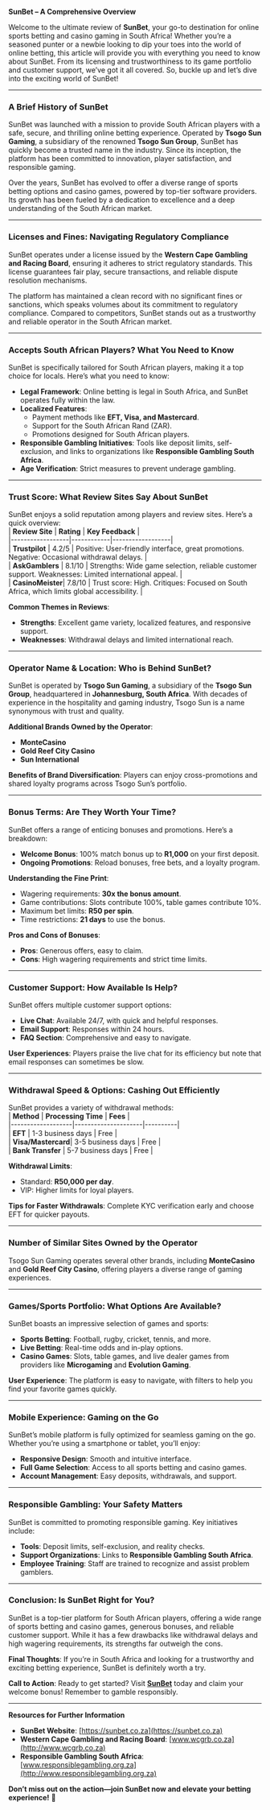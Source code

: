 **SunBet – A Comprehensive Overview**  

Welcome to the ultimate review of **SunBet**, your go-to destination for online sports betting and casino gaming in South Africa! Whether you’re a seasoned punter or a newbie looking to dip your toes into the world of online betting, this article will provide you with everything you need to know about SunBet. From its licensing and trustworthiness to its game portfolio and customer support, we’ve got it all covered. So, buckle up and let’s dive into the exciting world of SunBet!  

---

### **A Brief History of SunBet**  
SunBet was launched with a mission to provide South African players with a safe, secure, and thrilling online betting experience. Operated by **Tsogo Sun Gaming**, a subsidiary of the renowned **Tsogo Sun Group**, SunBet has quickly become a trusted name in the industry. Since its inception, the platform has been committed to innovation, player satisfaction, and responsible gaming.  

Over the years, SunBet has evolved to offer a diverse range of sports betting options and casino games, powered by top-tier software providers. Its growth has been fueled by a dedication to excellence and a deep understanding of the South African market.  

---

### **Licenses and Fines: Navigating Regulatory Compliance**  
SunBet operates under a license issued by the **Western Cape Gambling and Racing Board**, ensuring it adheres to strict regulatory standards. This license guarantees fair play, secure transactions, and reliable dispute resolution mechanisms.  

The platform has maintained a clean record with no significant fines or sanctions, which speaks volumes about its commitment to regulatory compliance. Compared to competitors, SunBet stands out as a trustworthy and reliable operator in the South African market.  

---

### **Accepts South African Players? What You Need to Know**  
SunBet is specifically tailored for South African players, making it a top choice for locals. Here’s what you need to know:  
- **Legal Framework**: Online betting is legal in South Africa, and SunBet operates fully within the law.  
- **Localized Features**:  
  - Payment methods like **EFT, Visa, and Mastercard**.  
  - Support for the South African Rand (ZAR).  
  - Promotions designed for South African players.  
- **Responsible Gambling Initiatives**: Tools like deposit limits, self-exclusion, and links to organizations like **Responsible Gambling South Africa**.  
- **Age Verification**: Strict measures to prevent underage gambling.  

---

### **Trust Score: What Review Sites Say About SunBet**  
SunBet enjoys a solid reputation among players and review sites. Here’s a quick overview:  
| **Review Site** | **Rating** | **Key Feedback** |  
|------------------|------------|------------------|  
| **Trustpilot**   | 4.2/5      | Positive: User-friendly interface, great promotions. Negative: Occasional withdrawal delays. |  
| **AskGamblers**  | 8.1/10     | Strengths: Wide game selection, reliable customer support. Weaknesses: Limited international appeal. |  
| **CasinoMeister**| 7.8/10     | Trust score: High. Critiques: Focused on South Africa, which limits global accessibility. |  

**Common Themes in Reviews**:  
- **Strengths**: Excellent game variety, localized features, and responsive support.  
- **Weaknesses**: Withdrawal delays and limited international reach.  

---

### **Operator Name & Location: Who is Behind SunBet?**  
SunBet is operated by **Tsogo Sun Gaming**, a subsidiary of the **Tsogo Sun Group**, headquartered in **Johannesburg, South Africa**. With decades of experience in the hospitality and gaming industry, Tsogo Sun is a name synonymous with trust and quality.  

**Additional Brands Owned by the Operator**:  
- **MonteCasino**  
- **Gold Reef City Casino**  
- **Sun International**  

**Benefits of Brand Diversification**: Players can enjoy cross-promotions and shared loyalty programs across Tsogo Sun’s portfolio.  

---

### **Bonus Terms: Are They Worth Your Time?**  
SunBet offers a range of enticing bonuses and promotions. Here’s a breakdown:  
- **Welcome Bonus**: 100% match bonus up to **R1,000** on your first deposit.  
- **Ongoing Promotions**: Reload bonuses, free bets, and a loyalty program.  

**Understanding the Fine Print**:  
- Wagering requirements: **30x the bonus amount**.  
- Game contributions: Slots contribute 100%, table games contribute 10%.  
- Maximum bet limits: **R50 per spin**.  
- Time restrictions: **21 days** to use the bonus.  

**Pros and Cons of Bonuses**:  
- **Pros**: Generous offers, easy to claim.  
- **Cons**: High wagering requirements and strict time limits.  

---

### **Customer Support: How Available Is Help?**  
SunBet offers multiple customer support options:  
- **Live Chat**: Available 24/7, with quick and helpful responses.  
- **Email Support**: Responses within 24 hours.  
- **FAQ Section**: Comprehensive and easy to navigate.  

**User Experiences**: Players praise the live chat for its efficiency but note that email responses can sometimes be slow.  

---

### **Withdrawal Speed & Options: Cashing Out Efficiently**  
SunBet provides a variety of withdrawal methods:  
| **Method**       | **Processing Time** | **Fees** |  
|-------------------|---------------------|----------|  
| **EFT**          | 1-3 business days   | Free     |  
| **Visa/Mastercard**| 3-5 business days   | Free     |  
| **Bank Transfer** | 5-7 business days   | Free     |  

**Withdrawal Limits**:  
- Standard: **R50,000 per day**.  
- VIP: Higher limits for loyal players.  

**Tips for Faster Withdrawals**: Complete KYC verification early and choose EFT for quicker payouts.  

---

### **Number of Similar Sites Owned by the Operator**  
Tsogo Sun Gaming operates several other brands, including **MonteCasino** and **Gold Reef City Casino**, offering players a diverse range of gaming experiences.  

---

### **Games/Sports Portfolio: What Options Are Available?**  
SunBet boasts an impressive selection of games and sports:  
- **Sports Betting**: Football, rugby, cricket, tennis, and more.  
- **Live Betting**: Real-time odds and in-play options.  
- **Casino Games**: Slots, table games, and live dealer games from providers like **Microgaming** and **Evolution Gaming**.  

**User Experience**: The platform is easy to navigate, with filters to help you find your favorite games quickly.  

---

### **Mobile Experience: Gaming on the Go**  
SunBet’s mobile platform is fully optimized for seamless gaming on the go. Whether you’re using a smartphone or tablet, you’ll enjoy:  
- **Responsive Design**: Smooth and intuitive interface.  
- **Full Game Selection**: Access to all sports betting and casino games.  
- **Account Management**: Easy deposits, withdrawals, and support.  

---

### **Responsible Gambling: Your Safety Matters**  
SunBet is committed to promoting responsible gaming. Key initiatives include:  
- **Tools**: Deposit limits, self-exclusion, and reality checks.  
- **Support Organizations**: Links to **Responsible Gambling South Africa**.  
- **Employee Training**: Staff are trained to recognize and assist problem gamblers.  

---

### **Conclusion: Is SunBet Right for You?**  
SunBet is a top-tier platform for South African players, offering a wide range of sports betting and casino games, generous bonuses, and reliable customer support. While it has a few drawbacks like withdrawal delays and high wagering requirements, its strengths far outweigh the cons.  

**Final Thoughts**: If you’re in South Africa and looking for a trustworthy and exciting betting experience, SunBet is definitely worth a try.  

**Call to Action**: Ready to get started? Visit **[SunBet](https://sunbet.co.za)** today and claim your welcome bonus! Remember to gamble responsibly.  

---

**Resources for Further Information**  
- **SunBet Website**: [https://sunbet.co.za](https://sunbet.co.za)  
- **Western Cape Gambling and Racing Board**: [www.wcgrb.co.za](http://www.wcgrb.co.za)  
- **Responsible Gambling South Africa**: [www.responsiblegambling.org.za](http://www.responsiblegambling.org.za)  

**Don’t miss out on the action—join SunBet now and elevate your betting experience!** 🚀